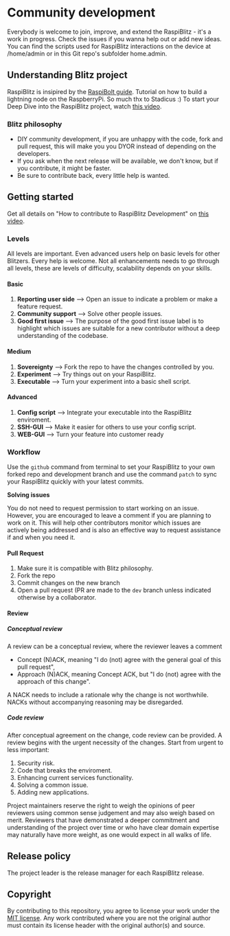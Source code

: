 # Community development
Everybody is welcome to join, improve, and extend the RaspiBlitz - it's a work in progress. Check the issues if you wanna help out or add new ideas. You can find the scripts used for RaspiBlitz interactions on the device at /home/admin or in this Git repo's subfolder home.admin.

## Understanding Blitz project
RaspiBlitz is insipired by the [RaspiBolt guide](https://raspibolt.github.io/raspibolt/). Tutorial on how to build a lightning node on the RaspberryPi. So much thx to Stadicus :)
To start your Deep Dive into the RaspiBlitz project, watch [this video](https://www.youtube.com/watch?v=QXUGg45CWLo).

### Blitz philosophy

* DIY community development, if you are unhappy with the code, fork and pull request, this will make you you DYOR instead of depending on the developers.
* If you ask when the next release will be available, we don't know, but if you contribute, it might be faster.
* Be sure to contribute back, every little help is wanted.

## Getting started
Get all details on "How to contribute to RaspiBlitz Development" on [this video](https://www.youtube.com/watch?v=ZVtZepV3OfM).

### Levels
All levels are important. Even advanced users help on basic levels for other Blitzers. Every help is welcome.
Not all enhancements needs to go through all levels, these are levels of difficulty, scalability depends on your skills.

#### Basic
1. **Reporting user side** --> Open an issue to indicate a problem or make a feature request.
1. **Community support** --> Solve other people issues.
1. **Good first issue** --> The purpose of the good first issue label is to highlight which issues are suitable for a new contributor without a deep understanding of the codebase.

#### Medium
1. **Sovereignty** --> Fork the repo to have the changes controlled by you.
1. **Experiment** --> Try things out on your RaspiBlitz.
1. **Executable** --> Turn your experiment into a basic shell script.

#### Advanced
1. **Config script** --> Integrate your executable into the RaspiBlitz enviroment.
1. **SSH-GUI** --> Make it easier for others to use your config script.
1. **WEB-GUI** --> Turn your feature into customer ready

### Workflow

Use the `github` command from terminal to set your RaspiBlitz to your own forked repo and development branch and use the command `patch` to sync your RaspiBlitz quickly with your latest commits. 

**Solving issues**

You do not need to request permission to start working on an issue. However,
you are encouraged to leave a comment if you are planning to work on it. This
will help other contributors monitor which issues are actively being addressed
and is also an effective way to request assistance if and when you need it.

#### Pull Request

1. Make sure it is compatible with Blitz philosophy.
1. Fork the repo
1. Commit changes on the new branch
1. Open a pull request (PR are made to the `dev` branch unless indicated otherwise by a collaborator.

#### Review

##### Conceptual review

A review can be a conceptual review, where the reviewer leaves a comment

* Concept (N)ACK, meaning "I do (not) agree with the general goal of this pull
request",
* Approach (N)ACK, meaning Concept ACK, but "I do (not) agree with the
approach of this change".

A NACK needs to include a rationale why the change is not worthwhile.
NACKs without accompanying reasoning may be disregarded.

##### Code review 

After conceptual agreement on the change, code review can be provided. A review begins with the urgent necessity of the changes.
Start from urgent to less important:
1. Security risk.
1. Code that breaks the enviroment.
1. Enhancing current services functionality.
1. Solving a common issue.
1. Adding new applications.

Project maintainers reserve the right to weigh the opinions of peer reviewers using common sense judgement and may also weigh based on merit.
Reviewers that have demonstrated a deeper commitment and understanding of the project over time or who have clear domain expertise may naturally have more weight, as one would expect in all walks of life.

## Release policy
The project leader is the release manager for each RaspiBlitz release.

## Copyright
By contributing to this repository, you agree to license your work under the [MIT license](https://github.com/rootzoll/raspiblitz/blob/master/LICENSE).
Any work contributed where you are not the original author must contain its license header with the original author(s) and source.
